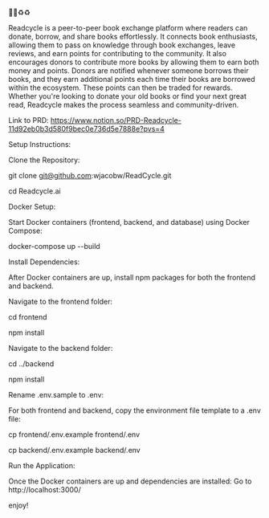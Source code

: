 📖📖♻️♻️

Readcycle is a peer-to-peer book exchange platform where readers can donate, borrow, and share books effortlessly. It connects book enthusiasts, allowing them to pass on knowledge through book exchanges, leave reviews, and earn points for contributing to the community. It also encourages donors to contribute more books by allowing them to earn both money and points. Donors are notified whenever someone borrows their books, and they earn additional points each time their books are borrowed within the ecosystem. These points can then be traded for rewards. Whether you're looking to donate your old books or find your next great read, Readcycle makes the process seamless and community-driven.

Link to PRD: https://www.notion.so/PRD-Readcycle-11d92eb0b3d580f9bec0e736d5e7888e?pvs=4

Setup Instructions:

Clone the Repository:

git clone git@github.com:wjacobw/ReadCycle.git

cd Readcycle.ai

Docker Setup:

Start Docker containers (frontend, backend, and database) using Docker Compose:

docker-compose up --build

Install Dependencies:

After Docker containers are up, install npm packages for both the frontend and backend.

Navigate to the frontend folder:

cd frontend

npm install

Navigate to the backend folder:

cd ../backend

npm install

Rename .env.sample to .env:

For both frontend and backend, copy the environment file template to a .env file:

cp frontend/.env.example frontend/.env

cp backend/.env.example backend/.env

Run the Application:

Once the Docker containers are up and dependencies are installed:
Go to http://localhost:3000/

enjoy!
